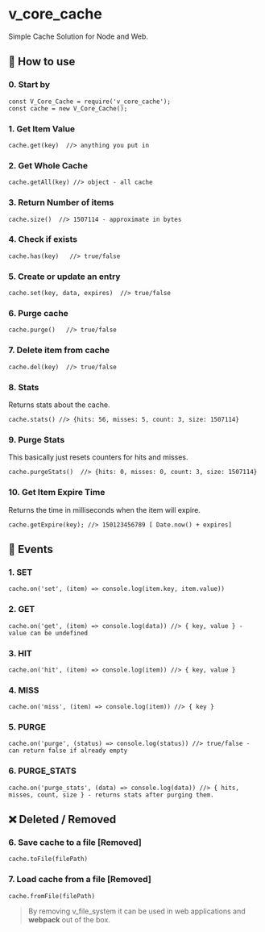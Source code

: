 # v_core_cache

Simple Cache Solution for Node and Web.

## 📑 How to use

### 0. Start by

    const V_Core_Cache = require('v_core_cache');
    const cache = new V_Core_Cache();

### 1. Get Item Value

    cache.get(key)  //> anything you put in

### 2. Get Whole Cache

    cache.getAll(key) //> object - all cache

### 3. Return Number of items

    cache.size()  //> 1507114 - approximate in bytes

### 4. Check if exists

    cache.has(key)   //> true/false

### 5. Create or update an entry

    cache.set(key, data, expires)  //> true/false

### 6. Purge cache

    cache.purge()   //> true/false

### 7. Delete item from cache

    cache.del(key)  //> true/false

### 8. Stats

Returns stats about the cache.

    cache.stats() //> {hits: 56, misses: 5, count: 3, size: 1507114}

### 9. Purge Stats

This basically just resets counters for hits and misses.

    cache.purgeStats()  //> {hits: 0, misses: 0, count: 3, size: 1507114}

### 10. Get Item Expire Time

Returns the time in milliseconds when the item will expire.

    cache.getExpire(key); //> 150123456789 [ Date.now() + expires]

## 🎪 Events

### 1. SET

    cache.on('set', (item) => console.log(item.key, item.value))

### 2. GET

    cache.on('get', (item) => console.log(data)) //> { key, value } - value can be undefined 

### 3. HIT

    cache.on('hit', (item) => console.log(item)) //> { key, value } 

### 4. MISS

    cache.on('miss', (item) => console.log(item)) //> { key } 

### 5. PURGE

    cache.on('purge', (status) => console.log(status)) //> true/false - can return false if already empty

### 6. PURGE_STATS

    cache.on('purge_stats', (data) => console.log(data)) //> { hits, misses, count, size } - returns stats after purging them.

## ❌ Deleted / Removed  

### 6. Save cache to a file **[Removed]**

    cache.toFile(filePath)

### 7. Load cache from a file **[Removed]**

    cache.fromFile(filePath)

> By removing v_file_system it can be used in web applications and **webpack** out of the box.
